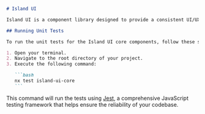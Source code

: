 ````markdown
# Island UI

Island UI is a component library designed to provide a consistent UI/UX experience for developers. This library was generated using [Nx](https://nx.dev), which is a smart, fast, and extensible build system.

## Running Unit Tests

To run the unit tests for the Island UI core components, follow these steps:

1. Open your terminal.
2. Navigate to the root directory of your project.
3. Execute the following command:

   ```bash
   nx test island-ui-core
   ```
````

This command will run the tests using [Jest](https://jestjs.io), a comprehensive JavaScript testing framework that helps ensure the reliability of your codebase.

```

```
